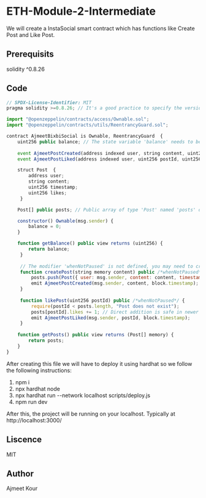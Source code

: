 # ETH-Module-2-Intermediate

We will create a InstaSocial smart contract which has functions like Create Post and Like Post.

## Prerequisits
solidity ^0.8.26

## Code
```js
// SPDX-License-Identifier: MIT
pragma solidity >=0.8.26; // It's a good practice to specify the version of Solidity used in your contract

import "@openzeppelin/contracts/access/Ownable.sol";
import "@openzeppelin/contracts/utils/ReentrancyGuard.sol";

contract AjmeetBixbiSocial is Ownable, ReentrancyGuard  {
    uint256 public balance; // The state variable 'balance' needs to be declared with 'public' or 'private'.
    
    event AjmeetPostCreated(address indexed user, string content, uint256 timestamp);
    event AjmeetPostLiked(address indexed user, uint256 postId, uint256 timestamp);

    struct Post  {
        address user;
        string content;
        uint256 timestamp;
        uint256 likes;
     }

    Post[] public posts; // Public array of type 'Post' named 'posts' declared.

    constructor() Ownable(msg.sender) { 
        balance = 0;
    }

    function getBalance() public view returns (uint256) {
        return balance;
     }
     
     // The modifier 'whenNotPaused' is not defined, you may need to create it.
     function createPost(string memory content) public /*whenNotPaused*/  {
         posts.push(Post({ user: msg.sender, content: content, timestamp: block.timestamp, likes: 0 }));
         emit AjmeetPostCreated(msg.sender, content, block.timestamp);
     }
     
     function likePost(uint256 postId) public /*whenNotPaused*/ {
         require(postId < posts.length, "Post does not exist");
         posts[postId].likes += 1; // Direct addition is safe in newer Solidity versions
         emit AjmeetPostLiked(msg.sender, postId, block.timestamp);
     }
     
    function getPosts() public view returns (Post[] memory) {
        return posts;
    } 
}
```
After creating this file we will have to deploy it using hardhat so we follow the following instructions:

1. npm i
2. npx hardhat node
3. npx hardhat run --network localhost scripts/deploy.js
5. npm run dev 

After this, the project will be running on your localhost. 
Typically at http://localhost:3000/

## Liscence
MIT


## Author 
Ajmeet Kour
